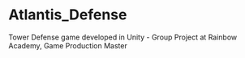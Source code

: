 # Atlantis_Defense
Tower Defense game developed in Unity - Group Project at Rainbow Academy, Game Production Master
